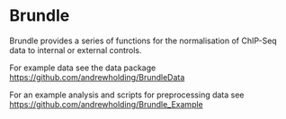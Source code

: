 # Brundle

Brundle provides a series of functions for the normalisation of ChIP-Seq data
to internal or external controls.

For example data see the data package 
https://github.com/andrewholding/BrundleData

For an example analysis and scripts for preprocessing data see https://github.com/andrewholding/Brundle_Example
